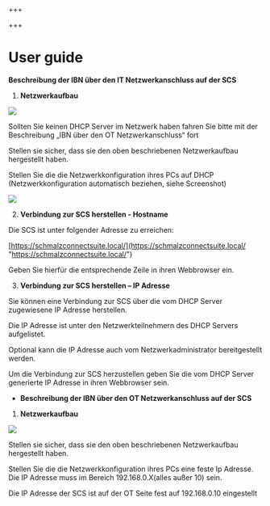 +++

+++
# User guide

**Beschreibung der IBN über den IT Netzwerkanschluss auf der SCS**

1. **Netzwerkaufbau**

![](/Bild2.png)

Sollten Sie keinen DHCP Server im Netzwerk haben fahren Sie bitte mit der Beschreibung „IBN über den OT  Netzwerkanschluss“ fort

Stellen sie sicher, dass sie den oben beschriebenen Netzwerkaufbau hergestellt haben.

Stellen Sie die die Netzwerkkonfiguration ihres PCs auf DHCP (Netzwerkkonfiguration automatisch beziehen, siehe Screenshot)

![](/Bild3.png)

2. **Verbindung zur SCS herstellen - Hostname**

Die SCS ist unter folgender Adresse zu erreichen:

[https://schmalzconnectsuite.local/](https://schmalzconnectsuite.local/ "https://schmalzconnectsuite.local/")

Geben Sie hierfür die entsprechende Zeile in ihren Webbrowser ein.

3. **Verbindung zur SCS herstellen – IP Adresse**

Sie können eine Verbindung zur SCS über die vom DHCP Server zugewiesene IP Adresse herstellen.

Die IP Adresse ist unter den Netzwerkteilnehmern des DHCP Servers aufgelistet.

Optional kann die IP Adresse auch vom Netzwerkadministrator bereitgestellt werden.

Um die Verbindung zur SCS herzustellen geben Sie die vom DHCP Server generierte IP Adresse in ihren Webbrowser sein.

* **Beschreibung der IBN über den OT Netzwerkanschluss auf der SCS**

1. **Netzwerkaufbau**

![](/Bild4.png)

Stellen sie sicher, dass sie den oben beschriebenen Netzwerkaufbau hergestellt haben.

Stellen Sie die die Netzwerkkonfiguration ihres PCs eine feste Ip Adresse. Die IP Adresse muss im Bereich 192.168.0.X(alles außer 10) sein.

Die IP Adresse der SCS ist auf der OT Seite fest auf 192.168.0.10 eingestellt
